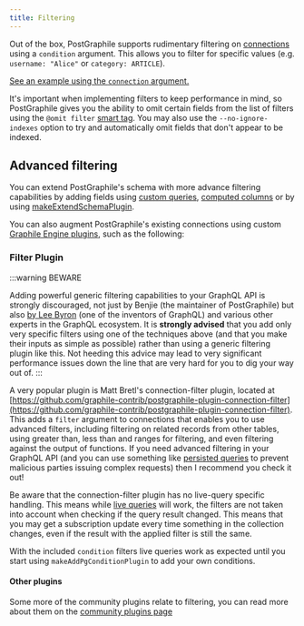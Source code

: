 ```yaml
---
title: Filtering
---
```


Out of the box, PostGraphile supports rudimentary filtering on
[connections](./connections) using a `condition` argument. This allows you to
filter for specific values (e.g. `username: "Alice"` or `category: ARTICLE`).

[See an example using the `connection` argument.](./examples/collections#relation-condition)

It's important when implementing filters to keep performance in mind, so
PostGraphile gives you the ability to omit certain fields from the list of
filters using the `@omit filter` [smart tag](./smart-tags#omit). You may
also use the `--no-ignore-indexes` option to try and automatically omit fields
that don't appear to be indexed.

## Advanced filtering

You can extend PostGraphile's schema with more advance filtering capabilities by
adding fields using [custom queries](./custom-queries),
[computed columns](./computed-columns) or by using
[makeExtendSchemaPlugin](./make-extend-schema-plugin).

You can also augment PostGraphile's existing connections using custom
[Graphile Engine plugins](./extending-raw), such as the following:

### Filter Plugin

:::warning BEWARE

Adding powerful generic filtering capabilities to your GraphQL
API is strongly discouraged, not just by Benjie (the maintainer of
PostGraphile) but also
[by Lee Byron](https://twitter.com/leeb/status/1004655619431731200) (one of
the inventors of GraphQL) and various other experts in the GraphQL ecosystem.
It is **strongly advised** that you add only very specific filters using one
of the techniques above (and that you make their inputs as simple as possible)
rather than using a generic filtering plugin like this. Not heeding this
advice may lead to very significant performance issues down the line that are
very hard for you to dig your way out of.
:::

A very popular plugin is Matt Bretl's connection-filter plugin, located at
[https://github.com/graphile-contrib/postgraphile-plugin-connection-filter](https://github.com/graphile-contrib/postgraphile-plugin-connection-filter).
This adds a `filter` argument to connections that enables you to use advanced
filters, including filtering on related records from other tables, using greater
than, less than and ranges for filtering, and even filtering against the output
of functions. If you need advanced filtering in your GraphQL API (and you can
use something like
[persisted queries](./production#simple-query-allowlist-persisted-queries--persisted-operations) to
prevent malicious parties issuing complex requests) then I recommend you check
it out!

Be aware that the connection-filter plugin has no live-query specific handling.
This means while [live queries](./live-queries) will work, the filters are not
taken into account when checking if the query result changed. This means that
you may get a subscription update every time something in the collection
changes, even if the result with the applied filter is still the same.

With the included `condition` filters live queries work as expected until you
start using `makeAddPgConditionPlugin` to add your own conditions.

#### Other plugins

Some more of the community plugins relate to filtering, you can read more about
them on the [community plugins page](./community-plugins)
